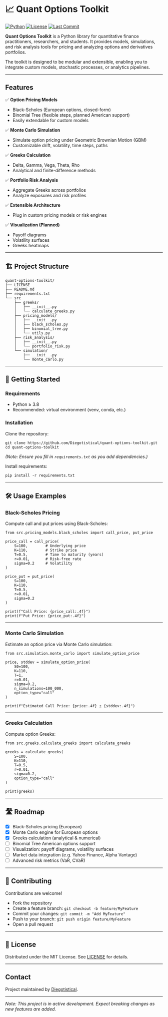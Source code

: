 # 📈 Quant Options Toolkit

[![Python](https://img.shields.io/badge/Python-3.8%2B-blue.svg)](https://www.python.org/downloads/)
[![License](https://img.shields.io/github/license/Diegotistical/quant-options-toolkit)](LICENSE)
[![Last Commit](https://img.shields.io/github/last-commit/Diegotistical/quant-options-toolkit)](https://github.com/Diegotistical/quant-options-toolkit/commits/main)

**Quant Options Toolkit** is a Python library for quantitative finance practitioners, researchers, and students. It provides models, simulations, and risk analysis tools for pricing and analyzing options and derivatives portfolios.

The toolkit is designed to be modular and extensible, enabling you to integrate custom models, stochastic processes, or analytics pipelines.

---

## Features

✅ **Option Pricing Models**
- Black-Scholes (European options, closed-form)
- Binomial Tree (flexible steps, planned American support)
- Easily extendable for custom models

✅ **Monte Carlo Simulation**
- Simulate option pricing under Geometric Brownian Motion (GBM)
- Customizable drift, volatility, time steps, paths

✅ **Greeks Calculation**
- Delta, Gamma, Vega, Theta, Rho
- Analytical and finite-difference methods

✅ **Portfolio Risk Analysis**
- Aggregate Greeks across portfolios
- Analyze exposures and risk profiles

✅ **Extensible Architecture**
- Plug in custom pricing models or risk engines

✅ **Visualization (Planned)**
- Payoff diagrams
- Volatility surfaces
- Greeks heatmaps

---

## 🏗️ Project Structure

    quant-options-toolkit/
    ├── LICENSE
    ├── README.md
    ├── requirements.txt
    └── src
        ├── greeks/
        │   ├── __init__.py
        │   └── calculate_greeks.py
        ├── pricing_models/
        │   ├── __init__.py
        │   ├── black_scholes.py
        │   ├── binomial_tree.py
        │   └── utils.py
        ├── risk_analysis/
        │   ├── __init__.py
        │   └── portfolio_risk.py
        └── simulation/
            ├── __init__.py
            └── monte_carlo.py

---

## 🚀 Getting Started

### Requirements

- Python ≥ 3.8
- Recommended: virtual environment (venv, conda, etc.)

### Installation

Clone the repository:

    git clone https://github.com/Diegotistical/quant-options-toolkit.git
    cd quant-options-toolkit

*(Note: Ensure you fill in `requirements.txt` as you add dependencies.)*

Install requirements:

    pip install -r requirements.txt

---

## 🛠️ Usage Examples

### Black-Scholes Pricing

Compute call and put prices using Black-Scholes:

    from src.pricing_models.black_scholes import call_price, put_price

    price_call = call_price(
        S=100,        # Underlying price
        K=110,        # Strike price
        T=0.5,        # Time to maturity (years)
        r=0.01,       # Risk-free rate
        sigma=0.2     # Volatility
    )

    price_put = put_price(
        S=100,
        K=110,
        T=0.5,
        r=0.01,
        sigma=0.2
    )

    print(f"Call Price: {price_call:.4f}")
    print(f"Put Price: {price_put:.4f}")

---

### Monte Carlo Simulation

Estimate an option price via Monte Carlo simulation:

    from src.simulation.monte_carlo import simulate_option_price

    price, stddev = simulate_option_price(
        S0=100,
        K=110,
        T=1,
        r=0.01,
        sigma=0.2,
        n_simulations=100_000,
        option_type="call"
    )

    print(f"Estimated Call Price: {price:.4f} ± {stddev:.4f}")

---

### Greeks Calculation

Compute option Greeks:

    from src.greeks.calculate_greeks import calculate_greeks

    greeks = calculate_greeks(
        S=100,
        K=110,
        T=0.5,
        r=0.01,
        sigma=0.2,
        option_type="call"
    )

    print(greeks)

---

## 🛣️ Roadmap

- [x] Black-Scholes pricing (European)
- [x] Monte Carlo engine for European options
- [x] Greeks calculation (analytical & numerical)
- [ ] Binomial Tree American options support
- [ ] Visualization: payoff diagrams, volatility surfaces
- [ ] Market data integration (e.g. Yahoo Finance, Alpha Vantage)
- [ ] Advanced risk metrics (VaR, CVaR)

---

## 🤝 Contributing

Contributions are welcome!

- Fork the repository
- Create a feature branch: `git checkout -b feature/MyFeature`
- Commit your changes: `git commit -m "Add MyFeature"`
- Push to your branch: `git push origin feature/MyFeature`
- Open a pull request

---

## 📄 License

Distributed under the MIT License. See [LICENSE](LICENSE) for details.

---

## Contact

Project maintained by [Diegotistical](https://github.com/Diegotistical).

---

*Note: This project is in active development. Expect breaking changes as new features are added.*
